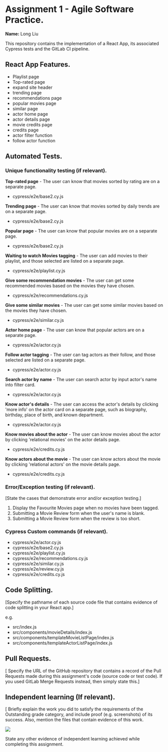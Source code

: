 # Assignment 1 - Agile Software Practice.

__Name:__ Long Liu

This repository contains the implementation of a React App, its associated Cypress tests and the GitLab CI pipeline.

## React App Features.

+ Playlist page
+ Top-rated page
+ expand site header
+ trending page
+ recommendations page
+ popular movies page
+ similar page
+ actor home page
+ actor details page
+ movie credits page
+ credits page
+ actor filter function
+ follow actor function

## Automated Tests.

### Unique functionality testing (if relevant).


__Top-rated page__ - The user can know that movies sorted by rating are on a separate page.

+ cypress/e2e/base2.cy.js

__Trending page__ - The user can know that movies sorted by daily trends are on a separate page.

+ cypress/e2e/base2.cy.js

__Popular page__ - The user can know that popular movies are on a separate page.

+ cypress/e2e/base2.cy.js

__Waiting to watch Movies tagging__ - The user can add movies to their playlist, and those selected are listed on a separate page.

+ cypress/e2e/playlist.cy.js

__Give some recommendation movies__ - The user can get some recommended movies based on the movies they have chosen.

+ cypress/e2e/recommendations.cy.js

__Give some similar movies__ - The user can get some similar movies based on the movies they have chosen.

+ cypress/e2e/similar.cy.js

__Actor home page__ - The user can know that popular actors are on a separate page.

+ cypress/e2e/actor.cy.js

__Follow actor tagging__ - The user can tag actors as their follow, and those selected are listed on a separate page.

+ cypress/e2e/actor.cy.js

__Search actor by name__ - The user can search actor by input actor's name into filter card.

+ cypress/e2e/actor.cy.js

__Know actor's details__ - The user can access the actor's details by clicking 'more info' on the actor card on a separate page, such as biography, birthday, place of birth, and known department.

+ cypress/e2e/actor.cy.js

__Know movies about the actor__ - The user can know movies about the actor by clicking 'relational movies' on the actor details page.

+ cypress/e2e/credits.cy.js

__Know actors about the movie__ - The user can know actors about the movie by clicking 'relational actors' on the movie details page.

+ cypress/e2e/credits.cy.js

### Error/Exception testing (if relevant).

[State the cases that demonstrate error and/or exception testing.]

1. Display the Favourite Movies page when no movies have been tagged.
2. Submitting a Movie Review form when the user's name is blank.
3. Submitting a Movie Review form when the review is too short.

### Cypress Custom commands (if relevant).

+ cypress/e2e/actor.cy.js
+ cypress/e2e/base2.cy.js
+ cypress/e2e/playlist.cy.js
+ cypress/e2e/recommendations.cy.js
+ cypress/e2e/similar.cy.js
+ cypress/e2e/review.cy.js
+ cypress/e2e/credits.cy.js

## Code Splitting.

[Specify the pathname of each source code file that contains evidence of code splitting in your React app.]

e.g.
+ src/index.js
+ src/components/movieDetails/index.js
+ src/components/templateMovieListPage/index.js
+ src/components/templateActorListPage/index.js

## Pull Requests.

[ Specify the URL of the GitHub repository that contains a record of the Pull Requests made during this assignment's code (source code or test code). If you used GitLab Merge Requests instead, then simply state this.]

## Independent learning (If relevant).

[ Briefly explain the work you did to satisfy the requirements of the Outstanding grade category, and include proof (e.g. screenshots) of its success. Also, mention the files that contain evidence of this work.

![](./images/sample.png)

State any other evidence of independent learning achieved while completing this assignment.

